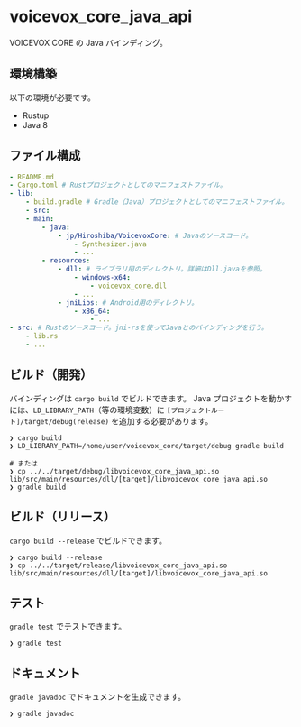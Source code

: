 # voicevox_core_java_api

VOICEVOX CORE の Java バインディング。

## 環境構築

以下の環境が必要です。

- Rustup
- Java 8

## ファイル構成

```yml
- README.md
- Cargo.toml # Rustプロジェクトとしてのマニフェストファイル。
- lib:
    - build.gradle # Gradle（Java）プロジェクトとしてのマニフェストファイル。
    - src:
    - main:
        - java:
            - jp/Hiroshiba/VoicevoxCore: # Javaのソースコード。
                - Synthesizer.java
                - ...
        - resources:
            - dll: # ライブラリ用のディレクトリ。詳細はDll.javaを参照。
                - windows-x64:
                    - voicevox_core.dll
                - ...
            - jniLibs: # Android用のディレクトリ。
                - x86_64:
                    - ...
- src: # Rustのソースコード。jni-rsを使ってJavaとのバインディングを行う。
    - lib.rs
    - ...
```

## ビルド（開発）

バインディングは `cargo build` でビルドできます。
Java プロジェクトを動かすには、`LD_LIBRARY_PATH`（等の環境変数）に `[プロジェクトルート]/target/debug(release)` を追加する必要があります。

```console
❯ cargo build
❯ LD_LIBRARY_PATH=/home/user/voicevox_core/target/debug gradle build

# または
❯ cp ../../target/debug/libvoicevox_core_java_api.so lib/src/main/resources/dll/[target]/libvoicevox_core_java_api.so
❯ gradle build
```

## ビルド（リリース）

`cargo build --release` でビルドできます。

```console
❯ cargo build --release
❯ cp ../../target/release/libvoicevox_core_java_api.so lib/src/main/resources/dll/[target]/libvoicevox_core_java_api.so
```

## テスト

`gradle test` でテストできます。

```console
❯ gradle test
```

## ドキュメント

`gradle javadoc` でドキュメントを生成できます。

```console
❯ gradle javadoc
```
